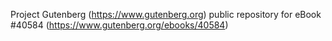 Project Gutenberg (https://www.gutenberg.org) public repository for eBook #40584 (https://www.gutenberg.org/ebooks/40584)
